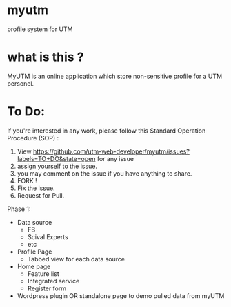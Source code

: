 myutm
=====

profile system for UTM

what is this ?
=====

MyUTM is an online application which store non-sensitive profile for a UTM personel.

To Do:
=====
If you're interested in any work, please follow this Standard Operation Procedure (SOP) : 

1. View https://github.com/utm-web-developer/myutm/issues?labels=TO+DO&state=open for any issue
1. assign yourself to the issue.
1. you may comment on the issue if you have anything to share.
1. FORK !
1. Fix the issue.
1. Request for Pull.

Phase 1:
* Data source
  * FB
  * Scival Experts
  * etc
* Profile Page
  * Tabbed view for each data source
* Home page
  * Feature list
  * Integrated service
  * Register form
* Wordpress plugin OR standalone page to demo pulled data from myUTM
